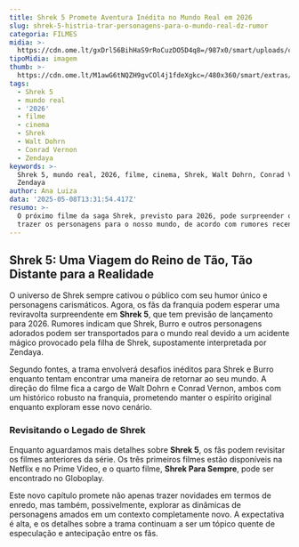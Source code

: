 ```yaml
---
title: Shrek 5 Promete Aventura Inédita no Mundo Real em 2026
slug: shrek-5-histria-trar-personagens-para-o-mundo-real-dz-rumor
categoria: FILMES
midia: >-
  https://cdn.ome.lt/gxDrl56BihHaS9rRoCuzDO5D4q8=/987x0/smart/uploads/conteudo/fotos/OMELETE_CAPA_-_2025-05-08T100849.511.png
tipoMidia: imagem
thumb: >-
  https://cdn.ome.lt/M1awG6tNQZH9gvCOl4j1fdeXgkc=/480x360/smart/extras/conteudos/omelete_THUMB_-_2025-05-08T100832.242.png
tags:
  - Shrek 5
  - mundo real
  - '2026'
  - filme
  - cinema
  - Shrek
  - Walt Dohrn
  - Conrad Vernon
  - Zendaya
keywords: >-
  Shrek 5, mundo real, 2026, filme, cinema, Shrek, Walt Dohrn, Conrad Vernon,
  Zendaya
author: Ana Luiza
data: '2025-05-08T13:31:54.417Z'
resumo: >-
  O próximo filme da saga Shrek, previsto para 2026, pode surpreender os fãs ao
  trazer os personagens para o nosso mundo, de acordo com rumores recentes.
---
```


## Shrek 5: Uma Viagem do Reino de Tão, Tão Distante para a Realidade

O universo de Shrek sempre cativou o público com seu humor único e personagens carismáticos. Agora, os fãs da franquia podem esperar uma reviravolta surpreendente em **Shrek 5**, que tem previsão de lançamento para 2026. Rumores indicam que Shrek, Burro e outros personagens adorados podem ser transportados para o mundo real devido a um acidente mágico provocado pela filha de Shrek, supostamente interpretada por Zendaya.

Segundo fontes, a trama envolverá desafios inéditos para Shrek e Burro enquanto tentam encontrar uma maneira de retornar ao seu mundo. A direção do filme fica a cargo de Walt Dohrn e Conrad Vernon, ambos com um histórico robusto na franquia, prometendo manter o espírito original enquanto exploram esse novo cenário.

### Revisitando o Legado de Shrek

Enquanto aguardamos mais detalhes sobre **Shrek 5**, os fãs podem revisitar os filmes anteriores da série. Os três primeiros filmes estão disponíveis na Netflix e no Prime Video, e o quarto filme, **Shrek Para Sempre**, pode ser encontrado no Globoplay.

Este novo capítulo promete não apenas trazer novidades em termos de enredo, mas também, possivelmente, explorar as dinâmicas de personagens amados em um contexto completamente novo. A expectativa é alta, e os detalhes sobre a trama continuam a ser um tópico quente de especulação e antecipação entre os fãs.
